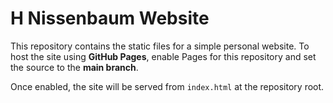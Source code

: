 # H Nissenbaum Website

This repository contains the static files for a simple personal website. To host the site using **GitHub Pages**, enable Pages for this repository and set the source to the **main branch**.

Once enabled, the site will be served from `index.html` at the repository root.
